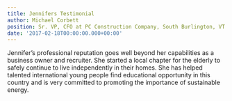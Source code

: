 ```yaml
---
title: Jennifers Testimonial
author: Michael Corbett
position: Sr. VP, CFO at PC Construction Company, South Burlington, VT
date: '2017-02-18T00:00:00.000+00:00'
---
```

Jennifer’s professional reputation goes well beyond her capabilities as a business owner and recruiter. She started a local chapter for the elderly to safely continue to live independently in their homes. She has helped talented international young people find educational opportunity in this country and is very committed to promoting the importance of sustainable energy.